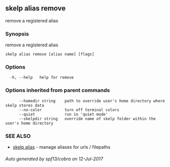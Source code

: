 ## skelp alias remove

remove a registered alias

### Synopsis


remove a registered alias

```
skelp alias remove [alias name] [flags]
```

### Options

```
  -h, --help   help for remove
```

### Options inherited from parent commands

```
      --homedir string    path to override user's home directory where skelp stores data
      --no-color          turn off terminal colors
      --quiet             run in 'quiet mode'
      --skelpdir string   override name of skelp folder within the user's home directory
```

### SEE ALSO
* [skelp alias](skelp_alias.md)	 - manage aliases for urls / filepaths

###### Auto generated by spf13/cobra on 12-Jul-2017
